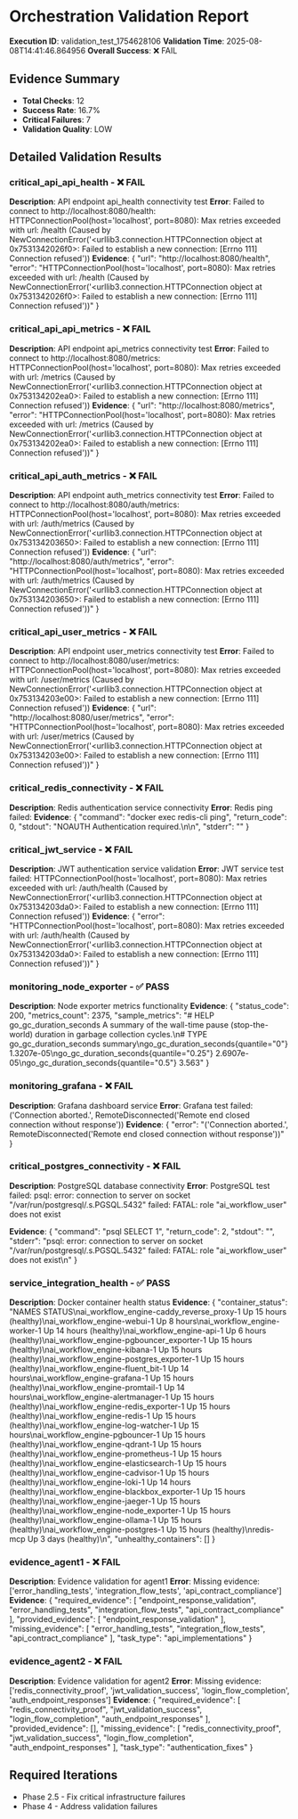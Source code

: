 
# Orchestration Validation Report
**Execution ID**: validation_test_1754628106
**Validation Time**: 2025-08-08T14:41:46.864956
**Overall Success**: ❌ FAIL

## Evidence Summary
- **Total Checks**: 12
- **Success Rate**: 16.7%
- **Critical Failures**: 7
- **Validation Quality**: LOW

## Detailed Validation Results

### critical_api_api_health - ❌ FAIL
**Description**: API endpoint api_health connectivity test
**Error**: Failed to connect to http://localhost:8080/health: HTTPConnectionPool(host='localhost', port=8080): Max retries exceeded with url: /health (Caused by NewConnectionError('<urllib3.connection.HTTPConnection object at 0x7531342026f0>: Failed to establish a new connection: [Errno 111] Connection refused'))
**Evidence**: {
  "url": "http://localhost:8080/health",
  "error": "HTTPConnectionPool(host='localhost', port=8080): Max retries exceeded with url: /health (Caused by NewConnectionError('<urllib3.connection.HTTPConnection object at 0x7531342026f0>: Failed to establish a new connection: [Errno 111] Connection refused'))"
}

### critical_api_api_metrics - ❌ FAIL
**Description**: API endpoint api_metrics connectivity test
**Error**: Failed to connect to http://localhost:8080/metrics: HTTPConnectionPool(host='localhost', port=8080): Max retries exceeded with url: /metrics (Caused by NewConnectionError('<urllib3.connection.HTTPConnection object at 0x753134202ea0>: Failed to establish a new connection: [Errno 111] Connection refused'))
**Evidence**: {
  "url": "http://localhost:8080/metrics",
  "error": "HTTPConnectionPool(host='localhost', port=8080): Max retries exceeded with url: /metrics (Caused by NewConnectionError('<urllib3.connection.HTTPConnection object at 0x753134202ea0>: Failed to establish a new connection: [Errno 111] Connection refused'))"
}

### critical_api_auth_metrics - ❌ FAIL
**Description**: API endpoint auth_metrics connectivity test
**Error**: Failed to connect to http://localhost:8080/auth/metrics: HTTPConnectionPool(host='localhost', port=8080): Max retries exceeded with url: /auth/metrics (Caused by NewConnectionError('<urllib3.connection.HTTPConnection object at 0x753134203650>: Failed to establish a new connection: [Errno 111] Connection refused'))
**Evidence**: {
  "url": "http://localhost:8080/auth/metrics",
  "error": "HTTPConnectionPool(host='localhost', port=8080): Max retries exceeded with url: /auth/metrics (Caused by NewConnectionError('<urllib3.connection.HTTPConnection object at 0x753134203650>: Failed to establish a new connection: [Errno 111] Connection refused'))"
}

### critical_api_user_metrics - ❌ FAIL
**Description**: API endpoint user_metrics connectivity test
**Error**: Failed to connect to http://localhost:8080/user/metrics: HTTPConnectionPool(host='localhost', port=8080): Max retries exceeded with url: /user/metrics (Caused by NewConnectionError('<urllib3.connection.HTTPConnection object at 0x753134203e00>: Failed to establish a new connection: [Errno 111] Connection refused'))
**Evidence**: {
  "url": "http://localhost:8080/user/metrics",
  "error": "HTTPConnectionPool(host='localhost', port=8080): Max retries exceeded with url: /user/metrics (Caused by NewConnectionError('<urllib3.connection.HTTPConnection object at 0x753134203e00>: Failed to establish a new connection: [Errno 111] Connection refused'))"
}

### critical_redis_connectivity - ❌ FAIL
**Description**: Redis authentication service connectivity
**Error**: Redis ping failed: 
**Evidence**: {
  "command": "docker exec redis-cli ping",
  "return_code": 0,
  "stdout": "NOAUTH Authentication required.\n\n",
  "stderr": ""
}

### critical_jwt_service - ❌ FAIL
**Description**: JWT authentication service validation
**Error**: JWT service test failed: HTTPConnectionPool(host='localhost', port=8080): Max retries exceeded with url: /auth/health (Caused by NewConnectionError('<urllib3.connection.HTTPConnection object at 0x753134203da0>: Failed to establish a new connection: [Errno 111] Connection refused'))
**Evidence**: {
  "error": "HTTPConnectionPool(host='localhost', port=8080): Max retries exceeded with url: /auth/health (Caused by NewConnectionError('<urllib3.connection.HTTPConnection object at 0x753134203da0>: Failed to establish a new connection: [Errno 111] Connection refused'))"
}

### monitoring_node_exporter - ✅ PASS
**Description**: Node exporter metrics functionality
**Evidence**: {
  "status_code": 200,
  "metrics_count": 2375,
  "sample_metrics": "# HELP go_gc_duration_seconds A summary of the wall-time pause (stop-the-world) duration in garbage collection cycles.\n# TYPE go_gc_duration_seconds summary\ngo_gc_duration_seconds{quantile=\"0\"} 1.3207e-05\ngo_gc_duration_seconds{quantile=\"0.25\"} 2.6907e-05\ngo_gc_duration_seconds{quantile=\"0.5\"} 3.563"
}

### monitoring_grafana - ❌ FAIL
**Description**: Grafana dashboard service
**Error**: Grafana test failed: ('Connection aborted.', RemoteDisconnected('Remote end closed connection without response'))
**Evidence**: {
  "error": "('Connection aborted.', RemoteDisconnected('Remote end closed connection without response'))"
}

### critical_postgres_connectivity - ❌ FAIL
**Description**: PostgreSQL database connectivity
**Error**: PostgreSQL test failed: psql: error: connection to server on socket "/var/run/postgresql/.s.PGSQL.5432" failed: FATAL:  role "ai_workflow_user" does not exist

**Evidence**: {
  "command": "psql SELECT 1",
  "return_code": 2,
  "stdout": "",
  "stderr": "psql: error: connection to server on socket \"/var/run/postgresql/.s.PGSQL.5432\" failed: FATAL:  role \"ai_workflow_user\" does not exist\n"
}

### service_integration_health - ✅ PASS
**Description**: Docker container health status
**Evidence**: {
  "container_status": "NAMES                                      STATUS\nai_workflow_engine-caddy_reverse_proxy-1   Up 15 hours (healthy)\nai_workflow_engine-webui-1                 Up 8 hours\nai_workflow_engine-worker-1                Up 14 hours (healthy)\nai_workflow_engine-api-1                   Up 6 hours (healthy)\nai_workflow_engine-pgbouncer_exporter-1    Up 15 hours (healthy)\nai_workflow_engine-kibana-1                Up 15 hours (healthy)\nai_workflow_engine-postgres_exporter-1     Up 15 hours (healthy)\nai_workflow_engine-fluent_bit-1            Up 14 hours\nai_workflow_engine-grafana-1               Up 15 hours (healthy)\nai_workflow_engine-promtail-1              Up 14 hours\nai_workflow_engine-alertmanager-1          Up 15 hours (healthy)\nai_workflow_engine-redis_exporter-1        Up 15 hours (healthy)\nai_workflow_engine-redis-1                 Up 15 hours (healthy)\nai_workflow_engine-log-watcher-1           Up 15 hours\nai_workflow_engine-pgbouncer-1             Up 15 hours (healthy)\nai_workflow_engine-qdrant-1                Up 15 hours (healthy)\nai_workflow_engine-prometheus-1            Up 15 hours (healthy)\nai_workflow_engine-elasticsearch-1         Up 15 hours (healthy)\nai_workflow_engine-cadvisor-1              Up 15 hours (healthy)\nai_workflow_engine-loki-1                  Up 14 hours (healthy)\nai_workflow_engine-blackbox_exporter-1     Up 15 hours (healthy)\nai_workflow_engine-jaeger-1                Up 15 hours (healthy)\nai_workflow_engine-node_exporter-1         Up 15 hours (healthy)\nai_workflow_engine-ollama-1                Up 15 hours (healthy)\nai_workflow_engine-postgres-1              Up 15 hours (healthy)\nredis-mcp                                  Up 3 days (healthy)\n",
  "unhealthy_containers": []
}

### evidence_agent1 - ❌ FAIL
**Description**: Evidence validation for agent1
**Error**: Missing evidence: ['error_handling_tests', 'integration_flow_tests', 'api_contract_compliance']
**Evidence**: {
  "required_evidence": [
    "endpoint_response_validation",
    "error_handling_tests",
    "integration_flow_tests",
    "api_contract_compliance"
  ],
  "provided_evidence": [
    "endpoint_response_validation"
  ],
  "missing_evidence": [
    "error_handling_tests",
    "integration_flow_tests",
    "api_contract_compliance"
  ],
  "task_type": "api_implementations"
}

### evidence_agent2 - ❌ FAIL
**Description**: Evidence validation for agent2
**Error**: Missing evidence: ['redis_connectivity_proof', 'jwt_validation_success', 'login_flow_completion', 'auth_endpoint_responses']
**Evidence**: {
  "required_evidence": [
    "redis_connectivity_proof",
    "jwt_validation_success",
    "login_flow_completion",
    "auth_endpoint_responses"
  ],
  "provided_evidence": [],
  "missing_evidence": [
    "redis_connectivity_proof",
    "jwt_validation_success",
    "login_flow_completion",
    "auth_endpoint_responses"
  ],
  "task_type": "authentication_fixes"
}

## Required Iterations
- Phase 2.5 - Fix critical infrastructure failures
- Phase 4 - Address validation failures
